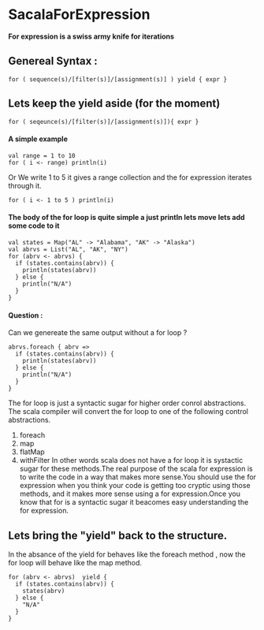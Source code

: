 # SacalaForExpression
__For expression is a swiss army knife for iterations__

## Genereal Syntax :
```
for ( sequence(s)/[filter(s)]/[assignment(s)] ) yield { expr }
```
## Lets keep the yield aside (for the moment)
```
for ( seqeunce(s)/[filter(s)]/[assignment(s)]){ expr }
```
#### A simple example 
```
val range = 1 to 10
for ( i <- range) println(i)
```
Or
We  write 1 to 5 it gives a range collection and the for expression iterates through it.
```
for ( i <- 1 to 5 ) println(i)
```
#### The body of the for loop is quite simple a just println lets move  lets add some code to it
```
val states = Map("AL" -> "Alabama", "AK" -> "Alaska")
val abrvs = List("AL", "AK", "NY")
for (abrv <- abrvs) {
  if (states.contains(abrv)) {
    println(states(abrv))
  } else {
    println("N/A")
  }
}
```
#### Question : 
Can we genereate the same output without a for loop ?
```
abrvs.foreach { abrv =>
  if (states.contains(abrv)) {
    println(states(abrv))
  } else {
    println("N/A")
  }
}
```

The for loop is just a syntactic sugar for higher order conrol abstractions.
The scala compiler will convert the for loop to one of the following control abstractions.
1. foreach
2. map
3. flatMap
4. withFilter
In other words scala does not have a for loop it is systactic sugar for these methods.The real purpose of the scala for expression is to write the code in a way that makes more sense.You should use the for expression when you think your code is getting too cryptic using those methods, and it makes more sense using a for expression.Once you know that for is a syntactic sugar it beacomes easy understanding the for expression.

## Lets bring the "yield" back to the structure.
In the absance of the yield for behaves like the foreach method , now  the for loop will behave like the map method.
```
for (abrv <- abrvs)  yield {
  if (states.contains(abrv)) {
    states(abrv)
  } else {
    "N/A"
  }
}
```

